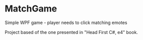# MatchGame
Simple WPF game - player needs to click matching emotes 

Project based of the one presented in "Head First C#, e4" book.
